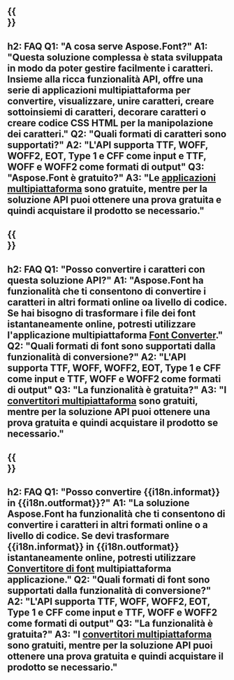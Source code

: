 ﻿---
translation: true
deploy: false
---

{{<section faq>}}
---
h2: FAQ
Q1: "A cosa serve Aspose.Font?"
A1: "Questa soluzione complessa è stata sviluppata in modo da poter gestire facilmente i caratteri. Insieme alla ricca funzionalità API, offre una serie di applicazioni multipiattaforma per convertire, visualizzare, unire caratteri, creare sottoinsiemi di caratteri, decorare caratteri o creare codice CSS HTML per la manipolazione dei caratteri."
Q2: "Quali formati di caratteri sono supportati?"
A2: "L'API supporta TTF, WOFF, WOFF2, EOT, Type 1 e CFF come input e TTF, WOFF e WOFF2 come formati di output"
Q3: "Aspose.Font è gratuito?"
A3: "Le [applicazioni multipiattaforma](https://products.aspose.app/font/applications) sono gratuite, mentre per la soluzione API puoi ottenere una prova gratuita e quindi acquistare il prodotto se necessario."
---

{{<section faq-converter>}}
---
h2: FAQ
Q1: "Posso convertire i caratteri con questa soluzione API?"
A1: "Aspose.Font ha funzionalità che ti consentono di convertire i caratteri in altri formati online oa livello di codice. Se hai bisogno di trasformare i file dei font istantaneamente online, potresti utilizzare l'applicazione multipiattaforma [Font Converter](https://products.aspose.app/font/conversion/)."
Q2: "Quali formati di font sono supportati dalla funzionalità di conversione?"
A2: "L'API supporta TTF, WOFF, WOFF2, EOT, Type 1 e CFF come input e TTF, WOFF e WOFF2 come formati di output"
Q3: "La funzionalità è gratuita?"
A3: "I [convertitori multipiattaforma](https://products.aspose.app/font/conversion) sono gratuiti, mentre per la soluzione API puoi ottenere una prova gratuita e quindi acquistare il prodotto se necessario."
---

{{<section faq-converter-child>}}
---
h2: FAQ
Q1: "Posso convertire {{i18n.informat}} in {{i18n.outformat}}?"
A1: "La soluzione Aspose.Font ha funzionalità che ti consentono di convertire i caratteri in altri formati online o a livello di codice. Se devi trasformare {{i18n.informat}} in {{i18n.outformat}} istantaneamente online, potresti utilizzare [Convertitore di font](https://products.aspose.app/font/conversion/) multipiattaforma applicazione."
Q2: "Quali formati di font sono supportati dalla funzionalità di conversione?"
A2: "L'API supporta TTF, WOFF, WOFF2, EOT, Type 1 e CFF come input e TTF, WOFF e WOFF2 come formati di output"
Q3: "La funzionalità è gratuita?"
A3: "I [convertitori multipiattaforma](https://products.aspose.app/font/conversion) sono gratuiti, mentre per la soluzione API puoi ottenere una prova gratuita e quindi acquistare il prodotto se necessario."
---